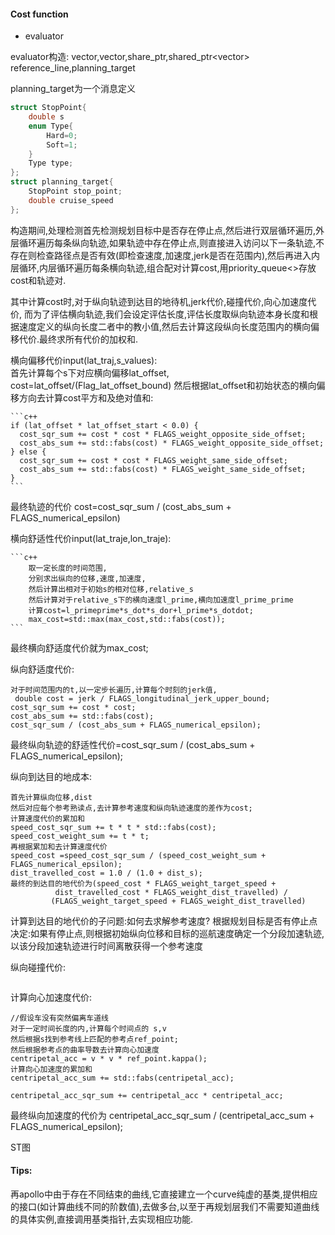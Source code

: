 
#### Cost function

- evaluator

evaluator构造:  vector<pLateralTrajectory>,vector<pLonTrajectory>,share_ptr<STgraph>,shared_ptr<vector<pathpoint>> reference_line,planning_target

planning_target为一个消息定义
```c++
struct StopPoint{
    double s
    enum Type{
        Hard=0;
        Soft=1;
    }
    Type type;
}; 
struct planning_target{
    StopPoint stop_point;
    double cruise_speed
};
```
构造期间,处理检测首先检测规划目标中是否存在停止点,然后进行双层循环遍历,外层循环遍历每条纵向轨迹,如果轨迹中存在停止点,则直接进入访问以下一条轨迹,不存在则检查路径点是否有效(即检查速度,加速度,jerk是否在范围内),然后再进入内层循环,内层循环遍历每条横向轨迹,组合配对计算cost,用priority_queue<>存放cost和轨迹对.

其中计算cost时,对于纵向轨迹到达目的地待机,jerk代价,碰撞代价,向心加速度代价,
而为了评估横向轨迹,我们会设定评估长度,评估长度取纵向轨迹本身长度和根据速度定义的纵向长度二者中的教小值,然后去计算这段纵向长度范围内的横向偏移代价.最终求所有代价的加权和.

横向偏移代价input(lat_traj,s_values):   
    首先计算每个s下对应横向偏移lat_offset,
    cost=lat_offset/(Flag_lat_offset_bound)
    然后根据lat_offset和初始状态的横向偏移方向去计算cost平方和及绝对值和:

    ```c++
    if (lat_offset * lat_offset_start < 0.0) {
      cost_sqr_sum += cost * cost * FLAGS_weight_opposite_side_offset;
      cost_abs_sum += std::fabs(cost) * FLAGS_weight_opposite_side_offset;
    } else {
      cost_sqr_sum += cost * cost * FLAGS_weight_same_side_offset;
      cost_abs_sum += std::fabs(cost) * FLAGS_weight_same_side_offset;
    }
    ```

最终轨迹的代价 cost=cost_sqr_sum / (cost_abs_sum + FLAGS_numerical_epsilon)

横向舒适性代价input(lat_traje,lon_traje):
    
    ```c++
        取一定长度的时间范围,
        分别求出纵向的位移,速度,加速度,
        然后计算出相对于初始s的相对位移,relative_s
        然后计算对于relative_s下的横向速度l_prime,横向加速度l_prime_prime
        计算cost=l_primeprime*s_dot*s_dor+l_prime*s_dotdot;
        max_cost=std::max(max_cost,std::fabs(cost));
    ```
最终横向舒适度代价就为max_cost;

纵向舒适度代价:
    
    对于时间范围内的t,以一定步长遍历,计算每个时刻的jerk值,
     double cost = jerk / FLAGS_longitudinal_jerk_upper_bound;
    cost_sqr_sum += cost * cost;
    cost_abs_sum += std::fabs(cost);
    cost_sqr_sum / (cost_abs_sum + FLAGS_numerical_epsilon);

最终纵向轨迹的舒适性代价=cost_sqr_sum / (cost_abs_sum + FLAGS_numerical_epsilon);

纵向到达目的地成本:
```
首先计算纵向位移,dist
然后对应每个参考熟读点,去计算参考速度和纵向轨迹速度的差作为cost;
计算速度代价的累加和   
speed_cost_sqr_sum += t * t * std::fabs(cost);
speed_cost_weight_sum += t * t;
再根据累加和去计算速度代价
speed_cost =speed_cost_sqr_sum / (speed_cost_weight_sum + FLAGS_numerical_epsilon);
dist_travelled_cost = 1.0 / (1.0 + dist_s);
最终的到达目的地代价为(speed_cost * FLAGS_weight_target_speed +
          dist_travelled_cost * FLAGS_weight_dist_travelled) /
         (FLAGS_weight_target_speed + FLAGS_weight_dist_travelled)
 ```
计算到达目的地代价的子问题:如何去求解参考速度?
根据规划目标是否有停止点决定:如果有停止点,则根据初始纵向位移和目标的巡航速度确定一个分段加速轨迹,以该分段加速轨迹进行时间离散获得一个参考速度

纵向碰撞代价:
```

```





计算向心加速度代价:
```
//假设车没有突然偏离车道线
对于一定时间长度的内,计算每个时间点的 s,v
然后根据s找到参考线上匹配的参考点ref_point;
然后根据参考点的曲率导数去计算向心加速度 
centripetal_acc = v * v * ref_point.kappa();
计算向心加速度的累加和    
centripetal_acc_sum += std::fabs(centripetal_acc);

centripetal_acc_sqr_sum += centripetal_acc * centripetal_acc;
```

最终纵向加速度的代价为 centripetal_acc_sqr_sum /
         (centripetal_acc_sum + FLAGS_numerical_epsilon);




ST图



#### Tips:

再apollo中由于存在不同结束的曲线,它直接建立一个curve纯虚的基类,提供相应的接口(如计算曲线不同的阶数值),去做多台,以至于再规划层我们不需要知道曲线的具体实例,直接调用基类指针,去实现相应功能.